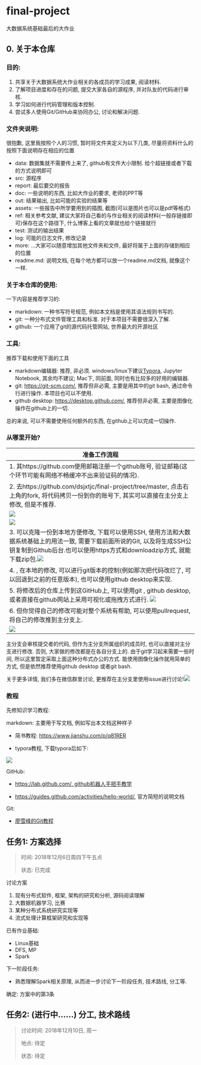 # final-project
大数据系统基础最后的大作业

## 0. 关于本仓库
### 目的: 

1. 共享关于大数据系统大作业相关的各成员的学习成果, 阅读材料.
2. 了解项目进度和存在的问题, 提交大家各自的源程序, 并对队友的代码进行审核.
3. 学习如何进行代码管理和版本控制.
4. 尝试多人使用Git/GitHub来协同办公, 讨论和解决问题.



### 文件夹说明:

很抱歉, 这里我按照个人的习惯, 暂时将文件夹定义为以下几类, 尽量将资料什么的按照下面说明存在相应的位置

- data: 数据集就不需要传上来了, github有文件大小限制. 给个超链接或者下载的方式说明即可
- src: 源程序
- report: 最后要交的报告
- doc: 一些说明的东西, 比如大作业的要求, 老师的PPT等
- out: 结果输出, 比如可能的实验的结果等
- assets: 一些报告中所学要用到的插图, 截图(可以是图片也可以是pdf等格式)
- ref: 相关参考文献, 建议大家将自己看的与作业相关的阅读材料(一般存链接即可)保存在这个路径下, 什么博客上看的文章就也给个链接就行
- test: 测试的输出结果
- log: 可能的日志文件, 修改记录
- more: ...大家可以随意增加其他文件夹和文件, 最好将属于上面的存储到相应的位置
- readme.md: 说明文档, 在每个地方都可以放一个readme.md文档, 就像这个一样.



### 关于本仓库的使用:

一下内容是推荐学习的:

- markdown: 一种书写符号规范, 例如本文档是使用其语法规则书写的.
- git: 一种分布式文件管理工具和标准. 对于本项目不需要很深入了解.
- github: 一个应用了git的源代码托管网站, 世界最大的开源社区



### 工具:

推荐下载和使用下面的工具

- markdown编辑器: 推荐, 非必须. windows/linux下建议[Typora](https://typora.io/), Jupyter Notebook, 其余均不建议; Mac下, 同前面, 同时也有比较多的好用的编辑器.
- git: https://git-scm.com/, 推荐但非必需, 主要是用其中的git bash, 通过命令行进行操作. 本项目也可以不使用.
- github desktop: https://desktop.github.com/, 推荐但非必需, 主要是图像化操作在github上的一切. 

总的来说, 可以不需要使用任何额外的东西, 在github上可以完成一切操作.





### 从哪里开始?

| 准备工作流程                                                 |
| ------------------------------------------------------------ |
| 1. 其https://github.com使用邮箱注册一个github账号, 验证邮箱(这个环节可能有网络不畅缓冲不出来验证码的情况). |
| 2. 去https://github.com/dsjxtjc/final-project/tree/master, 点击右上角的fork, 将代码拷贝一份到你的账号下, 其实可以直接在主分支上修改, 但是不推荐. |
| ![](assets/fork.png)                                         |
| ![](assets/fork1.png)                                        |
| 3. 可以克隆一份到本地方便修改,  下载可以使用SSH, 使用方法和大数据系统基础上的用法一致, 需要下载前面所说的Git, 以及将生成SSH公钥复制到Github后台.也可以使用https方式和downloadzip方式, 就能下载zip包.![](assets/clone.png) |
| 4. , 在本地的修改, 可以进行git版本的控制(例如那次把代码改烂了, 可以回退到之前的任意版本), 也可以使用github desktop来实现. |
| 5. 将修改后的仓库上传到这GitHub上, 可以使用git , github desktop, 或者直接在github网站上采用可视化或拖拽方式进行. ![](assets/upload.png) |
| 6. 但你觉得自己的修改可能对整个系统有帮助, 可以使用pullrequest, 将自己的修改推到主分支上. |
| ![](assets/pullrequest.png)                                  |

主分支会审核提交者的代码, 但作为主分支所属组织的成员时, 也可以直接对主分支进行修改. 否则, 大家做的修改都是在各自分支上的. 由于git学习起来需要一些时间, 所以这里暂定采取上面这种分布式办公的方式. 能使用图像化操作就用简单的方式, 但是依然推荐使用github desktop 或者git bash.

关于更多详情, 我们多在微信群里讨论, 更推荐在主分支里使用issue进行讨论!![](assets/issue.png)



### 教程

先修知识学习教程:

markdown: 主要用于写文档, 例如写出本文档这种样子

- 简书教程: https://www.jianshu.com/p/q81RER

- typora教程, 下载typora后如下: 

![](assets/helpmd.png)



GitHub:

- https://lab.github.com/, github机器人手把手教学

- https://guides.github.com/activities/hello-world/, 官方简短的说明文档

Git:

- [廖雪峰的Git教程](https://www.liaoxuefeng.com/wiki/0013739516305929606dd18361248578c67b8067c8c017b000/) 

## 任务1: 方案选择

>
> 时间: 2018年12月6日周四下午五点
>
> 状态: 已完成

讨论方案
1. 现有分布式软件, 框架, 架构的研究和分析, 源码阅读理解
2. 大数据机器学习, 比赛
3. 某种分布式系统研究实现等
4. 流式处理计算框架研究和实现等

已有作业基础:
- Linux基础
- DFS, MP
- Spark

下一阶段任务:
- 熟悉理解Spark相关原理, 从而进一步讨论下一阶段任务, 技术路线, 分工等.

确定: 方案中的第3条



## 任务2: (进行中……) 分工, 技术路线

> 讨论时间: 2018年12月10日, 周一
>
> 地点: 待定
>
> 状态: 待定

